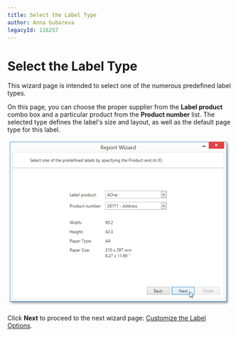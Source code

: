 ```yaml
---
title: Select the Label Type
author: Anna Gubareva
legacyId: 116257
---
```

# Select the Label Type
This wizard page is intended to select one of the numerous predefined label types.

On this page, you can choose the proper supplier from the **Label product** combo box and a particular product from the **Product number** list. The selected type defines the label's size and layout, as well as the default page type for this label.

![WPDDesigner_ReportWizard_SelectLabelType](../../../../../images/img121986.png)

Click **Next** to proceed to the next wizard page: [Customize the Label Options](customize-the-label-options.md).